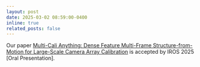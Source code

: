 ```yaml
---
layout: post
date: 2025-03-02 08:59:00-0400
inline: true
related_posts: false
---
```


Our paper [Multi-Cali Anything: Dense Feature Multi-Frame Structure-from-Motion for Large-Scale Camera Array Calibration](https://arxiv.org/pdf/2503.00737) is accepted by IROS 2025 [Oral Presentation].